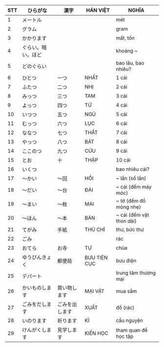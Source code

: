 |STT|ひらがな|漢字|HÁN VIỆT|NGHĨA
|---|----|---|---|---|
1|メートル|||mét|
2|グラム|||gram|
3|かかります|||mất, tốn|
4|ぐらい。暗い。ほど|||khoảng ~|
5|どのぐらい|||bao lâu, bao nhiêu?|
6|ひとつ|一つ|NHẤT|1 cái|
7|ふたつ|二つ|NHỊ|2 cái|
8|みっつ|三つ|TAM|3 cái|
9|よっつ|四つ|TỨ|4 cái|
10|いつつ|五つ|NGŨ|5 cái|
11|むっつ|六つ|LỤC|6 cái|
12|ななつ|七つ|THẤT|7 cái|
13|やっつ|八つ|BÁT|8 cái|
14|ここのつ|九つ|CỬU|9 cái|
15|とお|十|THẬP|10 cái|
16|いくつ|||bao nhiêu cái?|
17|〜かい|〜回|HỒI|~ lần (số lần)|
18|〜だい|〜台|ĐÀI|~ cái (đếm máy móc)|
19|〜まい|〜枚|MAI|~ tờ (đếm đồ mỏng nhẹ)|
20|〜ほん|〜本|BẢN|~ cái (đếm vật thon dài)|
21|てがみ|手紙|THỦ CHỈ|thư, bức thư|
22|ごみ|||rác|
23|おてら|お寺|TỰ|chùa|
24|ゆうびんきょく|郵便局|BƯU TIỆN CỤC|bưu điện|
25|デパート|||trung tâm thương mại|
26|かいものします|買い物します|MẠI VẬT|mua sắm|
27|ごみをだします|ごみを出します|XUẤT|đổ (rác)|
28|いのります|祈ります|KÌ|cầu nguyện|
29|けんがくします|見学します|KIẾN HỌC|tham quan để học tập|